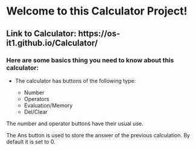 <h1>Welcome to this Calculator Project!</h1>
<h2>Link to Calculator: https://os-it1.github.io/Calculator/</h2>
<h3>Here are some basics thing you need to know about this calculator:</h3>
<ul>
  <li>The calculator has buttons of the following type:</li>
  <ul>
    <li>Number</li>
    <li>Operators</li>
    <li>Evaluation/Memory</li>
    <li>Del/Clear</li>
  </ul>
</ul>
<p>The number and operator buttons have their usual use.</p>
<p>The Ans button is used to store the answer of the previous calculation. By default it is set to 0.</p>

